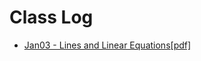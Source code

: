 # Class Log

* [Jan03 - Lines and Linear Equations](./1.1-lines_and_linear_equations.html)[[pdf]](./1.1-lines_and_linear_equations.pdf)
